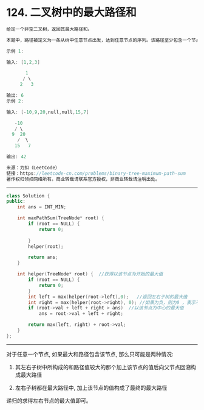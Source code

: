 # 124. 二叉树中的最大路径和

```c++
给定一个非空二叉树，返回其最大路径和。

本题中，路径被定义为一条从树中任意节点出发，达到任意节点的序列。该路径至少包含一个节点，且不一定经过根节点。

示例 1:

输入: [1,2,3]

       1
      / \
     2   3

输出: 6
示例 2:

输入: [-10,9,20,null,null,15,7]

   -10
   / \
  9  20
    /  \
   15   7

输出: 42

来源：力扣（LeetCode）
链接：https://leetcode-cn.com/problems/binary-tree-maximum-path-sum
著作权归领扣网络所有。商业转载请联系官方授权，非商业转载请注明出处。
```

---

```c++
class Solution {
public:
	int ans = INT_MIN;

	int maxPathSum(TreeNode* root) {
		if (root == NULL) {
			return 0;
		
		}
		helper(root);

		return ans;
	}

	int helper(TreeNode* root) {  //获得以该节点为开始的最大值
		if (root == NULL) {
			return 0;
		}
		int left = max(helper(root->left),0);   //返回左右子树的最大值
		int right = max(helper(root->right), 0); //如果为负，则为0 ，表示不包含子树
		if (root->val + left + right > ans)  //以该节点为中心的最大值
			ans = root->val + left + right;

		return max(left, right) + root->val; 
	}
};
```

---
对于任意一个节点, 如果最大和路径包含该节点, 那么只可能是两种情况:

1. 其左右子树中所构成的和路径值较大的那个加上该节点的值后向父节点回溯构成最大路径

2. 左右子树都在最大路径中, 加上该节点的值构成了最终的最大路径

递归的求得左右节点的最大值即可。
